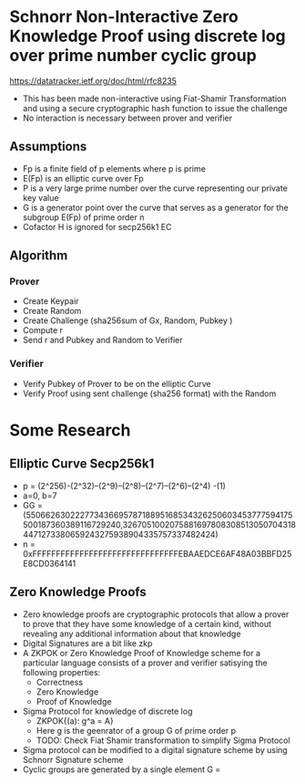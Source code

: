 
# Schnorr Non-Interactive Zero Knowledge Proof using discrete log over prime number cyclic group 

https://datatracker.ietf.org/doc/html/rfc8235

- This has been made non-interactive using Fiat-Shamir Transformation and using a secure cryptographic hash function to issue the challenge 
- No interaction is necessary between prover and verifier

## Assumptions

- Fp is a finite field of p elements where p is prime
- E(Fp) is an elliptic curve over Fp
- P is a very large prime number over the curve representing our private key value
- G is a generator point over the curve that serves as a generator for the subgroup E(Fp) of prime order n
- Cofactor H is ignored for secp256k1 EC


## Algorithm 

### Prover

- Create Keypair
- Create Random
- Create Challenge (sha256sum of Gx, Random, Pubkey )
- Compute r 
- Send r and Pubkey and Random  to Verifier


### Verifier

- Verify Pubkey of Prover to be on the elliptic Curve
- Verify Proof using sent challenge (sha256 format) with the Random 



# Some Research

## Elliptic Curve Secp256k1
- p = (2^256)-(2^32)–(2^9)–(2^8)–(2^7)–(2^6)–(2^4) -(1)
- a=0, b=7
- GG =(55066263022277343669578718895168534326250603453777594175500187360389116729240,32670510020758816978083085130507043184471273380659243275938904335757337482424)
- n = 0xFFFFFFFFFFFFFFFFFFFFFFFFFFFFFFFEBAAEDCE6AF48A03BBFD25E8CD0364141



## Zero Knowledge Proofs 
- Zero knowledge proofs are cryptographic protocols that allow a prover to prove that they have some knowledge of a certain kind, without revealing any additional information about that knowledge
- Digital Signatures are a bit like zkp
- A ZKPOK or Zero Knowledge Proof of Knowledge scheme for a particular language consists of a prover and verifier satisying the following properties:
    - Correctness
    - Zero Knowledge
    - Proof of Knowledge
- Sigma Protocol for knowledge of discrete log
    - ZKPOK{(a): g^a = A}
    - Here g is the geenrator of a group G of prime order p 
    - TODO: Check Fiat Shamir transformation to simplify Sigma Protocol
- Sigma protocol can be modified to a digital signature scheme by using Schnorr Signature scheme
- Cyclic groups are generated by a single element G = <x>